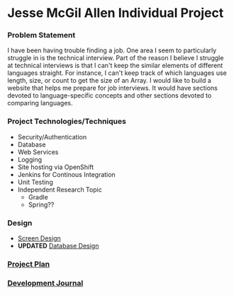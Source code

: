 # Jesse McGil Allen Individual Project

### Problem Statement
I have been having trouble finding a job.  One area I seem to particularly struggle in is the technical interview.  Part of the reason I believe I struggle at technical interviews is that I can't keep the similar elements of different languages straight.  For instance, I can't keep track of which languages use length, size, or count to get the size of an Array.  I would like to build a website that helps me prepare for job interviews.  It would have sections devoted to language-specific concepts and other sections devoted to comparing languages.

### Project Technologies/Techniques
- Security/Authentication
- Database
- Web Services
- Logging
- Site hosting via OpenShift
- Jenkins for Continous Integration
- Unit Testing
- Independent Research Topic
  - Gradle
  - Spring??

### Design
- [Screen Design](ScreenDesign.md)
- **UPDATED** [Database Design](images/database_design/JavaDatabaseDesign.png)

### [Project Plan](ProjectPlan.md)

### [Development Journal](Journal.md)
